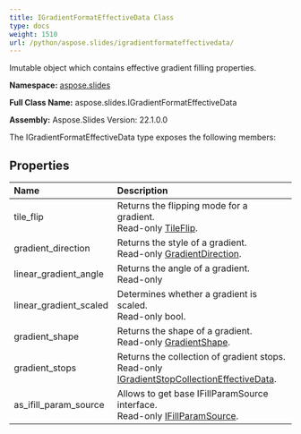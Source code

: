 ```yaml
---
title: IGradientFormatEffectiveData Class
type: docs
weight: 1510
url: /python/aspose.slides/igradientformateffectivedata/
---
```


Imutable object which contains effective gradient filling properties.

**Namespace:** [aspose.slides](/python/aspose.slides/)

**Full Class Name:** aspose.slides.IGradientFormatEffectiveData

**Assembly:**  Aspose.Slides Version: 22.1.0.0

The IGradientFormatEffectiveData type exposes the following members:
## **Properties**
|**Name**|**Description**|
| :- | :- |
|tile_flip|Returns the flipping mode for a gradient.<br/>            Read-only [TileFlip](/python/aspose.slides/tileflip/).|
|gradient_direction|Returns the style of a gradient.<br/>            Read-only [GradientDirection](/python/aspose.slides/gradientdirection/).|
|linear_gradient_angle|Returns the angle of a gradient.<br/>            Read-only|
|linear_gradient_scaled|Determines whether a gradient is scaled.<br/>            Read-only bool.|
|gradient_shape|Returns the shape of a gradient.<br/>            Read-only [GradientShape](/python/aspose.slides/gradientshape/).|
|gradient_stops|Returns the collection of gradient stops.<br/>            Read-only [IGradientStopCollectionEffectiveData](/python/aspose.slides/igradientstopcollectioneffectivedata/).|
|as_ifill_param_source|Allows to get base IFillParamSource interface.<br/>            Read-only [IFillParamSource](/python/aspose.slides/ifillparamsource/).|
